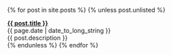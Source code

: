 <ul style="list-style-type: none; padding: 0px;">
{% for post in site.posts %}
  {% unless post.unlisted %}
    <li style='margin-top: 1em;'>
      <div><b><a href="{{ post.url | absolute_url }}">{{ post.title }}</a></b></div>
      <div>{{ page.date | date_to_long_string }}</div>
      <div>{{ post.description }}</div>
    </li>
  {% endunless %}
{% endfor %}
</ul>